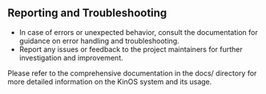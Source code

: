 ## Reporting and Troubleshooting
- In case of errors or unexpected behavior, consult the documentation for guidance on error handling and troubleshooting.
- Report any issues or feedback to the project maintainers for further investigation and improvement.

Please refer to the comprehensive documentation in the docs/ directory for more detailed information on the KinOS system and its usage.